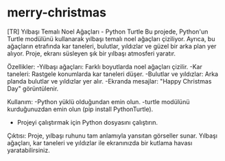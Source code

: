 # merry-christmas

[TR]
Yılbaşı Temalı Noel Ağaçları - Python Turtle
Bu projede, Python'un Turtle modülünü kullanarak yılbaşı temalı noel ağaçları çiziliyor. Ayrıca, bu ağaçların etrafında kar taneleri, bulutlar, yıldızlar ve güzel bir arka plan yer alıyor. Proje, ekranı süsleyen şık bir yılbaşı atmosferi yaratır.

Özellikler:
 -Yılbaşı ağaçları: Farklı boyutlarda noel ağaçları çizilir.
 -Kar taneleri: Rastgele konumlarda kar taneleri düşer.
 -Bulutlar ve yıldızlar: Arka planda bulutlar ve yıldızlar yer alır.
 -Ekranda mesajlar: "Happy Christmas Day" görüntülenir.

Kullanım:
 -Python yüklü olduğundan emin olun.
 -turtle modülünü kurduğunuzdan emin olun (pip install PythonTurtle).
 - Projeyi çalıştırmak için Python dosyasını çalıştırın.

Çıktısı:
Proje, yılbaşı ruhunu tam anlamıyla yansıtan görseller sunar. Yılbaşı ağaçları, kar taneleri ve yıldızlar ile ekranınızda bir kutlama havası yaratabilirsiniz.

